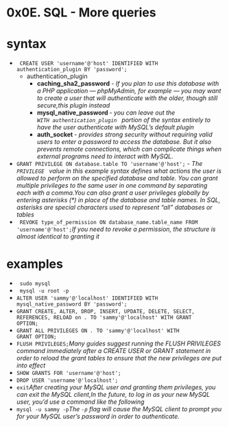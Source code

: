 # 0x0E. SQL - More queries
# syntax
* <code> CREATE USER 'username'@'host' IDENTIFIED WITH authentication_plugin BY 'password';</code>
  * authentication_plugin
    * <b>caching_sha2_password</b> - <i>If you plan to use this database with a PHP application — phpMyAdmin, for example — you may want to create a user that will authenticate with the older, though still secure,this plugin instead</i>
    * <b> mysql_native_password </b> - <i>you can leave out the <code> WITH authentication_plugin </code> portion of the syntax entirely to have the user authenticate with MySQL’s default plugin</i>
    * <b> auth_socket </b> - <i>provides strong security without requiring valid users to enter a password to access the database. But it also prevents remote connections, which can complicate things when external programs need to interact with MySQL.</i>
* <code>GRANT PRIVILEGE ON database.table TO 'username'@'host';</code> - <i>
The <code> PRIVILEGE </code> value in this example syntax defines what actions the user is allowed to perform on the specified database and table. You can grant multiple privileges to the same user in one command by separating each with a comma.You can also grant a user privileges globally by entering asterisks (*) in place of the database and table names. In SQL, asterisks are special characters used to represent “all” databases or tables</i>
* <code> REVOKE type_of_permission ON database_name.table_name FROM 'username'@'host';</code><i>If you need to revoke a permission, the structure is almost identical to granting it</i>
# examples
* <code> sudo mysql </code>
* <code> mysql -u root -p </code>
* <code>ALTER USER 'sammy'@'localhost' IDENTIFIED WITH mysql_native_password BY 'password';</code>
* <code>GRANT CREATE, ALTER, DROP, INSERT, UPDATE, DELETE, SELECT, REFERENCES, RELOAD on *.* TO 'sammy'@'localhost' WITH GRANT OPTION;</code>
* <code>GRANT ALL PRIVILEGES ON *.* TO 'sammy'@'localhost' WITH GRANT OPTION;</code>
* <code>FLUSH PRIVILEGES;</code><i>Many guides suggest running the FLUSH PRIVILEGES command immediately after a CREATE USER or GRANT statement in order to reload the grant tables to ensure that the new privileges are put into effect</i>
* <code>SHOW GRANTS FOR 'username'@'host';</code>
* <code>DROP USER 'username'@'localhost';</code>
* <code>exit</code><i>After creating your MySQL user and granting them privileges, you can exit the MySQL client,In the future, to log in as your new MySQL user, you’d use a command like the following</i>
* <code>mysql -u sammy -p</code><i>The <code>-p</code> flag will cause the MySQL client to prompt you for your MySQL user’s password in order to authenticate.<i>
